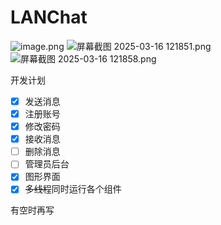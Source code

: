 # LANChat

![image.png](https://pic1.imgdb.cn/item/67d6511d88c538a9b5bf1230.png)
![屏幕截图 2025-03-16 121851.png](https://pic1.imgdb.cn/item/67d651d488c538a9b5bf123d.png)
![屏幕截图 2025-03-16 121858.png](https://pic1.imgdb.cn/item/67d6513888c538a9b5bf1233.png)

开发计划

- [x] 发送消息
- [x] 注册账号
- [x] 修改密码
- [x] 接收消息
- [ ] 删除消息
- [ ] 管理员后台
- [x] 图形界面
- [x] ~~多线程~~同时运行各个组件

有空时再写

